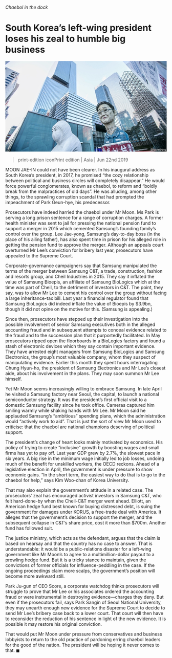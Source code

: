 ###### Chaebol in the dock

# South Korea’s left-wing president loses his zeal to humble big business 

![image](images/20190622_ASP005_0.jpg) 

> print-edition iconPrint edition | Asia | Jun 22nd 2019 

MOON JAE-IN could not have been clearer. In his inaugural address as South Korea’s president, in 2017, he promised “the cozy relationship between political and business circles will completely disappear.” He would force powerful conglomerates, known as chaebol, to reform and “boldly break from the malpractices of old days”. He was alluding, among other things, to the sprawling corruption scandal that had prompted the impeachment of Park Geun-hye, his predecessor. 

Prosecutors have indeed harried the chaebol under Mr Moon. Ms Park is serving a long prison sentence for a range of corruption charges. A former health minister was sent to jail for pressing the national pension fund to support a merger in 2015 which cemented Samsung’s founding family’s control over the group. Lee Jae-yong, Samsung’s day-to-day boss (in the place of his ailing father), has also spent time in prison for his alleged role in getting the pension fund to approve the merger. Although an appeals court overturned Mr Lee’s conviction for bribery last year, prosecutors have appealed to the Supreme Court. 

Corporate-governance campaigners say that Samsung manipulated the terms of the merger between Samsung C&T, a trade, construction, fashion and resorts group, and Cheil Industries in 2015. They say it inflated the value of Samsung Bioepis, an affiliate of Samsung BioLogics which at the time was part of Cheil, to the detriment of investors in C&T. The point, they say, was to allow Mr Lee to cement his control over the group without facing a large inheritance-tax bill. Last year a financial regulator found that Samsung BioLogics did indeed inflate the value of Bioepis by $3.9bn, though it did not opine on the motive for this. (Samsung is appealing.) 

Since then, prosecutors have stepped up their investigation into the possible involvement of senior Samsung executives both in the alleged accounting fraud and in subsequent attempts to conceal evidence related to the fraud and to the succession plan that it purportedly facilitated. In May prosecutors ripped open the floorboards in a BioLogics factory and found a stash of electronic devices which they say contain important evidence. They have arrested eight managers from Samsung BioLogics and Samsung Electronics, the group’s most valuable company, whom they suspect of manipulating evidence. Earlier this month they spent hours interrogating Chung Hyun-ho, the president of Samsung Electronics and Mr Lee’s closest aide, about his involvement in the plans. They may soon summon Mr Lee himself. 

Yet Mr Moon seems increasingly willing to embrace Samsung. In late April he visited a Samsung factory near Seoul, the capital, to launch a national semiconductor strategy. It was the president’s first official visit to a domestic Samsung facility since he took office. Cameras captured him smiling warmly while shaking hands with Mr Lee. Mr Moon said he applauded Samsung’s “ambitious” spending plans, which the administration would “actively work to aid”. That is just the sort of view Mr Moon used to criticise: that the chaebol are national champions deserving of political support. 

The president’s change of heart looks mainly motivated by economics. His policy of trying to create “inclusive” growth by boosting wages and small firms has yet to pay off. Last year GDP grew by 2.7%, the slowest pace in six years. A big rise in the minimum wage initially led to job losses, undoing much of the benefit for unskilled workers, the OECD reckons. Ahead of a legislative election in April, the government is under pressure to show economic gains. “In the short term, the easiest way to do that is to go to the chaebol for help,” says Kim Woo-chan of Korea University. 

That may also explain the government’s attitude in a related case. The prosecutors’ zeal has encouraged activist investors in Samsung C&T, who felt hard-done-by when the Cheil-C&T merger went ahead. Elliott, an American hedge fund best known for buying distressed debt, is suing the government for damages under KORUS, a free-trade deal with America. It alleges that the government’s decision to support the merger, and the subsequent collapse in C&T’s share price, cost it more than $700m. Another fund has followed suit. 

The justice ministry, which acts as the defendant, argues that the claim is based on hearsay and that the country has no case to answer. That is understandable: it would be a public-relations disaster for a left-wing government like Mr Moon’s to agree to a multimillion-dollar payout to a prowling hedge fund. But it is a tricky stance to maintain, given the convictions of former officials for influence-peddling in the case. If the ongoing proceedings claim more scalps, the government’s position will become more awkward still. 

Park Ju-gun of CEO Score, a corporate watchdog thinks prosecutors will struggle to prove that Mr Lee or his associates ordered the accounting fraud or were instrumental in destroying evidence—charges they deny. But even if the prosecutors fail, says Park Sangin of Seoul National University, they may unearth enough new evidence for the Supreme Court to decide to send Mr Lee’s bribery case back to a lower court. That court will then have to reconsider the reduction of his sentence in light of the new evidence. It is possible it may restore his original conviction. 

That would put Mr Moon under pressure from conservatives and business lobbyists to return to the old practice of pardoning erring chaebol leaders for the good of the nation. The president will be hoping it never comes to that. ◼ 

